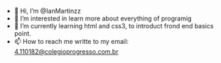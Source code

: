 - 👋 Hi, I’m @IanMartinzz
- 👀 I’m interested in learn more about everything of programig
- 🌱 I’m currently learning html and css3, to introduct frond end basics point.
- 📫 How to reach me writte to my email: 4.110182@colegioprogresso.com.br

<!---
IanMartinzz/IanMartinzz is a ✨ special ✨ repository because its `README.md` (this file) appears on your GitHub profile.
You can click the Preview link to take a look at your changes.
--->
